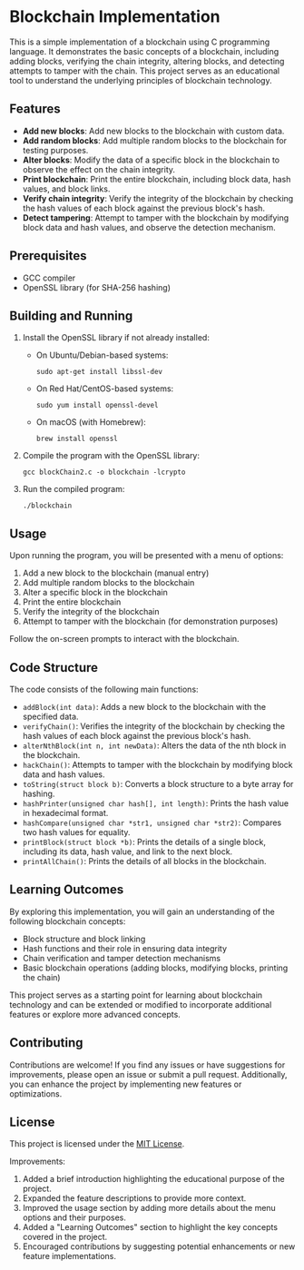 
# Blockchain Implementation

This is a simple implementation of a blockchain using C programming language. It demonstrates the basic concepts of a blockchain, including adding blocks, verifying the chain integrity, altering blocks, and detecting attempts to tamper with the chain. This project serves as an educational tool to understand the underlying principles of blockchain technology.

## Features

- **Add new blocks**: Add new blocks to the blockchain with custom data.
- **Add random blocks**: Add multiple random blocks to the blockchain for testing purposes.
- **Alter blocks**: Modify the data of a specific block in the blockchain to observe the effect on the chain integrity.
- **Print blockchain**: Print the entire blockchain, including block data, hash values, and block links.
- **Verify chain integrity**: Verify the integrity of the blockchain by checking the hash values of each block against the previous block's hash.
- **Detect tampering**: Attempt to tamper with the blockchain by modifying block data and hash values, and observe the detection mechanism.

## Prerequisites

- GCC compiler
- OpenSSL library (for SHA-256 hashing)

## Building and Running

1. Install the OpenSSL library if not already installed:

   - On Ubuntu/Debian-based systems:
     ```
     sudo apt-get install libssl-dev
     ```

   - On Red Hat/CentOS-based systems:
     ```
     sudo yum install openssl-devel
     ```

   - On macOS (with Homebrew):
     ```
     brew install openssl
     ```

2. Compile the program with the OpenSSL library:

   ```
   gcc blockChain2.c -o blockchain -lcrypto
   ```

3. Run the compiled program:

   ```
   ./blockchain
   ```

## Usage

Upon running the program, you will be presented with a menu of options:

1. Add a new block to the blockchain (manual entry)
2. Add multiple random blocks to the blockchain
3. Alter a specific block in the blockchain
4. Print the entire blockchain
5. Verify the integrity of the blockchain
6. Attempt to tamper with the blockchain (for demonstration purposes)

Follow the on-screen prompts to interact with the blockchain.

## Code Structure

The code consists of the following main functions:

- `addBlock(int data)`: Adds a new block to the blockchain with the specified data.
- `verifyChain()`: Verifies the integrity of the blockchain by checking the hash values of each block against the previous block's hash.
- `alterNthBlock(int n, int newData)`: Alters the data of the nth block in the blockchain.
- `hackChain()`: Attempts to tamper with the blockchain by modifying block data and hash values.
- `toString(struct block b)`: Converts a block structure to a byte array for hashing.
- `hashPrinter(unsigned char hash[], int length)`: Prints the hash value in hexadecimal format.
- `hashCompare(unsigned char *str1, unsigned char *str2)`: Compares two hash values for equality.
- `printBlock(struct block *b)`: Prints the details of a single block, including its data, hash value, and link to the next block.
- `printAllChain()`: Prints the details of all blocks in the blockchain.

## Learning Outcomes

By exploring this implementation, you will gain an understanding of the following blockchain concepts:

- Block structure and block linking
- Hash functions and their role in ensuring data integrity
- Chain verification and tamper detection mechanisms
- Basic blockchain operations (adding blocks, modifying blocks, printing the chain)

This project serves as a starting point for learning about blockchain technology and can be extended or modified to incorporate additional features or explore more advanced concepts.

## Contributing

Contributions are welcome! If you find any issues or have suggestions for improvements, please open an issue or submit a pull request. Additionally, you can enhance the project by implementing new features or optimizations.

## License

This project is licensed under the [MIT License](LICENSE).


Improvements:

1. Added a brief introduction highlighting the educational purpose of the project.
2. Expanded the feature descriptions to provide more context.
3. Improved the usage section by adding more details about the menu options and their purposes.
4. Added a "Learning Outcomes" section to highlight the key concepts covered in the project.
5. Encouraged contributions by suggesting potential enhancements or new feature implementations.
